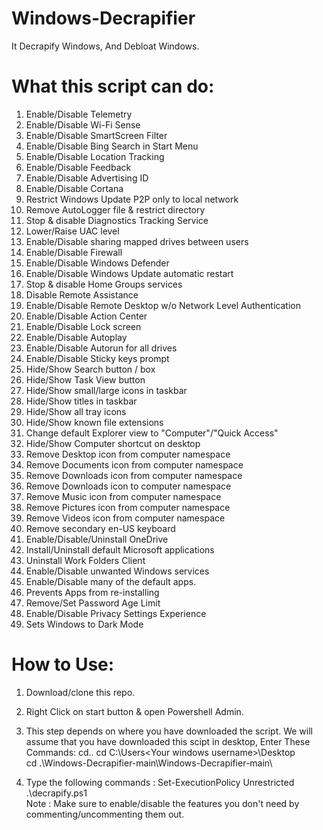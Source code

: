 # Windows-Decrapifier
It Decrapify Windows, And Debloat Windows. 

# What this script can do:
1. Enable/Disable Telemetry
2. Enable/Disable Wi-Fi Sense
3. Enable/Disable SmartScreen Filter
4. Enable/Disable Bing Search in Start Menu
5. Enable/Disable Location Tracking
6. Enable/Disable Feedback
7. Enable/Disable Advertising ID
8. Enable/Disable Cortana
9. Restrict Windows Update P2P only to local network
10. Remove AutoLogger file & restrict directory
11. Stop & disable Diagnostics Tracking Service
12. Lower/Raise UAC level
13. Enable/Disable sharing mapped drives between users
14. Enable/Disable Firewall
15. Enable/Disable Windows Defender
16. Enable/Disable Windows Update automatic restart
17. Stop & disable Home Groups services
18. Disable Remote Assistance
19. Enable/Disable Remote Desktop w/o Network Level Authentication
20. Enable/Disable Action Center
21. Enable/Disable Lock screen
22. Enable/Disable Autoplay
23. Enable/Disable Autorun for all drives
24. Enable/Disable Sticky keys prompt
25. Hide/Show Search button / box
26. Hide/Show Task View button
27. Hide/Show small/large icons in taskbar
28. Hide/Show titles in taskbar
29. Hide/Show all tray icons
30. Hide/Show known file extensions
31. Change default Explorer view to "Computer"/"Quick Access"
32. Hide/Show Computer shortcut on desktop
33. Remove Desktop icon from computer namespace
34. Remove Documents icon from computer namespace
35. Remove Downloads icon from computer namespace
36. Remove Downloads icon to computer namespace
36. Remove Music icon from computer namespace
37. Remove Pictures icon from computer namespace
38. Remove Videos icon from computer namespace
39. Remove secondary en-US keyboard
40. Enable/Disable/Uninstall OneDrive
41. Install/Uninstall default Microsoft applications
42. Uninstall Work Folders Client
43. Enable/Disable unwanted Windows services
44. Enable/Disable many of the default apps.
45. Prevents Apps from re-installing
46. Remove/Set Password Age Limit
47. Enable/Disable Privacy Settings Experience
48. Sets Windows to Dark Mode

# How to Use:
1. Download/clone this repo.
2. Right Click on start button & open Powershell Admin.
3. This step depends on where you have downloaded the script. We will assume that you have downloaded this scipt in desktop, Enter These Commands:
 cd..
 cd C:\Users\<Your windows username>\Desktop\
 cd .\Windows-Decrapifier-main\Windows-Decrapifier-main\

4. Type the following commands :
  Set-ExecutionPolicy Unrestricted
  .\decrapify.ps1  
Note : Make sure to enable/disable the features you don't need by commenting/uncommenting them out.
